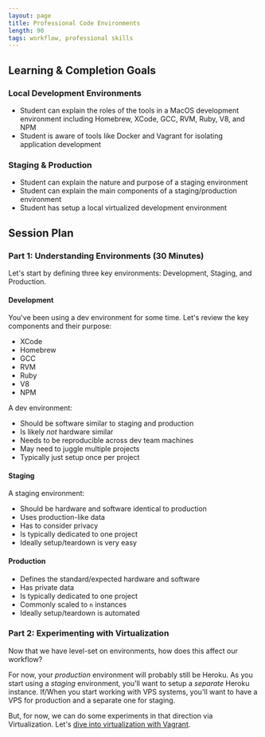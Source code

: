 ```yaml
---
layout: page
title: Professional Code Environments
length: 90
tags: workflow, professional skills
---
```


## Learning & Completion Goals

### Local Development Environments

*   Student can explain the roles of the tools in a MacOS development environment including Homebrew, XCode, GCC, RVM, Ruby, V8, and NPM
*   Student is aware of tools like Docker and Vagrant for isolating application development

### Staging & Production

*   Student can explain the nature and purpose of a staging environment
*   Student can explain the main components of a staging/production environment
*   Student has setup a local virtualized development environment

## Session Plan

### Part 1: Understanding Environments (30 Minutes)

Let's start by defining three key environments: Development, Staging, and Production.

#### Development

You've been using a dev environment for some time. Let's review the key components and their purpose:

*   XCode
*   Homebrew
*   GCC
*   RVM
*   Ruby
*   V8
*   NPM

A dev environment:

*   Should be software similar to staging and production
*   Is likely *not* hardware similar
*   Needs to be reproducible across dev team machines
*   May need to juggle multiple projects
*   Typically just setup once per project

#### Staging

A staging environment:

*   Should be hardware and software identical to production
*   Uses production-like data
*   Has to consider privacy
*   Is typically dedicated to one project
*   Ideally setup/teardown is very easy

#### Production

*   Defines the standard/expected hardware and software
*   Has private data
*   Is typically dedicated to one project
*   Commonly scaled to `n` instances
*   Ideally setup/teardown is automated

### Part 2: Experimenting with Virtualization

Now that we have level-set on environments, how does this affect our workflow?

For now, your *production* environment will probably still be Heroku. As you start using a *staging* environment, you'll want to setup a *separate* Heroku instance. If/When you start working with VPS systems, you'll want to have a VPS for production and a separate one for staging.

But, for now, we can do some experiments in that direction via Virtualization. Let's [dive into virtualization with Vagrant](introduction_to_vagrant).
